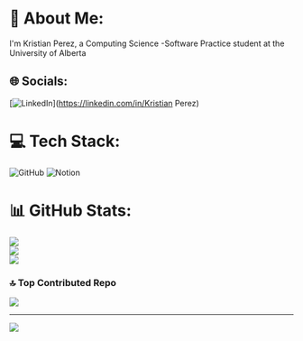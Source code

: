 # 💫 About Me:
I'm Kristian Perez, a Computing Science -Software Practice student at the University of Alberta


## 🌐 Socials:
[![LinkedIn](https://img.shields.io/badge/LinkedIn-%230077B5.svg?logo=linkedin&logoColor=white)](https://linkedin.com/in/Kristian Perez) 

# 💻 Tech Stack:
![GitHub](https://img.shields.io/badge/github-%23121011.svg?style=for-the-badge&logo=github&logoColor=white) ![Notion](https://img.shields.io/badge/Notion-%23000000.svg?style=for-the-badge&logo=notion&logoColor=white)
# 📊 GitHub Stats:
![](https://github-readme-stats.vercel.app/api?username=kris-perezz&theme=dark&hide_border=false&include_all_commits=true&count_private=true)<br/>
![](https://github-readme-streak-stats.herokuapp.com/?user=kris-perezz&theme=dark&hide_border=false)<br/>
![](https://github-readme-stats.vercel.app/api/top-langs/?username=kris-perezz&theme=dark&hide_border=false&include_all_commits=true&count_private=true&layout=compact)

### 🔝 Top Contributed Repo
![](https://github-contributor-stats.vercel.app/api?username=kris-perezz&limit=5&theme=great-gatsby&combine_all_yearly_contributions=true)

---
[![](https://visitcount.itsvg.in/api?id=kris-perezz&icon=5&color=0)](https://visitcount.itsvg.in)

<!-- Proudly created with GPRM ( https://gprm.itsvg.in ) -->

